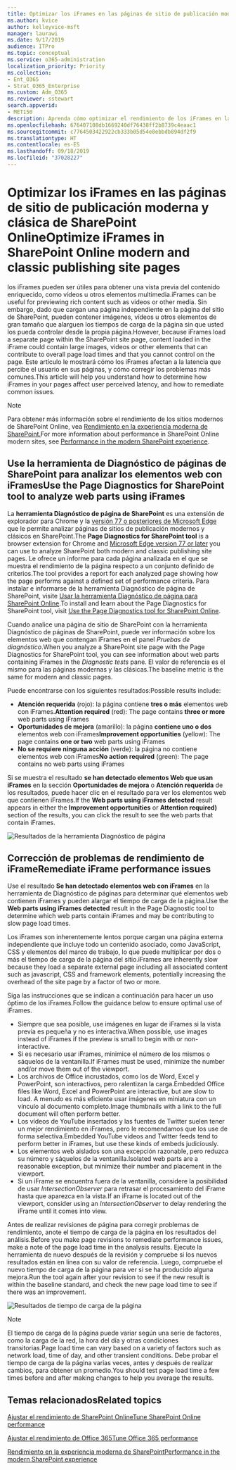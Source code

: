```yaml
---
title: Optimizar los iFrames en las páginas de sitio de publicación moderna y clásica de SharePoint Online
ms.author: kvice
author: kelleyvice-msft
manager: laurawi
ms.date: 9/17/2019
audience: ITPro
ms.topic: conceptual
ms.service: o365-administration
localization_priority: Priority
ms.collection:
- Ent_O365
- Strat_O365_Enterprise
ms.custom: Adm_O365
ms.reviewer: sstewart
search.appverid:
- MET150
description: Aprenda cómo optimizar el rendimiento de los iFrames en las páginas de sitio de publicación moderna y clásica de SharePoint Online
ms.openlocfilehash: 676407108db1669240df76438ff2b8739c4eaac1
ms.sourcegitcommit: c7764503422922cb333b05d54e8ebbdb894df2f9
ms.translationtype: HT
ms.contentlocale: es-ES
ms.lasthandoff: 09/18/2019
ms.locfileid: "37028227"
---
```

# <a name="optimize-iframes-in-sharepoint-online-modern-and-classic-publishing-site-pages"></a><span data-ttu-id="cac58-103">Optimizar los iFrames en las páginas de sitio de publicación moderna y clásica de SharePoint Online</span><span class="sxs-lookup"><span data-stu-id="cac58-103">Optimize iFrames in SharePoint Online modern and classic publishing site pages</span></span>

<span data-ttu-id="cac58-104">los iFrames pueden ser útiles para obtener una vista previa del contenido enriquecido, como vídeos u otros elementos multimedia.</span><span class="sxs-lookup"><span data-stu-id="cac58-104">iFrames can be useful for previewing rich content such as videos or other media.</span></span> <span data-ttu-id="cac58-105">Sin embargo, dado que cargan una página independiente en la página del sitio de SharePoint, pueden contener imágenes, vídeos u otros elementos de gran tamaño que alarguen los tiempos de carga de la página sin que usted los pueda controlar desde la propia página.</span><span class="sxs-lookup"><span data-stu-id="cac58-105">However, because iFrames load a separate page within the SharePoint site page, content loaded in the iFrame could contain large images, videos or other elements that can contribute to overall page load times and that you cannot control on the page.</span></span> <span data-ttu-id="cac58-106">Este artículo le mostrará cómo los iFrames afectan a la latencia que percibe el usuario en sus páginas, y cómo corregir los problemas más comunes.</span><span class="sxs-lookup"><span data-stu-id="cac58-106">This article will help you understand how to determine how iFrames in your pages affect user perceived latency, and how to remediate common issues.</span></span>

>[!NOTE]
><span data-ttu-id="cac58-107">Para obtener más información sobre el rendimiento de los sitios modernos de SharePoint Online, vea [Rendimiento en la experiencia moderna de SharePoint.](https://docs.microsoft.com/es-ES/sharepoint/modern-experience-performance)</span><span class="sxs-lookup"><span data-stu-id="cac58-107">For more information about performance in SharePoint Online modern sites, see [Performance in the modern SharePoint experience](https://docs.microsoft.com/es-ES/sharepoint/modern-experience-performance).</span></span>

## <a name="use-the-page-diagnostics-for-sharepoint-tool-to-analyze-web-parts-using-iframes"></a><span data-ttu-id="cac58-108">Use la herramienta de Diagnóstico de páginas de SharePoint para analizar los elementos web con iFrames</span><span class="sxs-lookup"><span data-stu-id="cac58-108">Use the Page Diagnostics for SharePoint tool to analyze web parts using iFrames</span></span>

<span data-ttu-id="cac58-109">La **herramienta Diagnóstico de página de SharePoint** es una extensión de explorador para Chrome y la [versión 77 o posteriores de Microsoft Edge](https://www.microsoftedgeinsider.com/en-us/download?form=MI13E8&OCID=MI13E8) que le permite analizar páginas de sitios de publicación modernos y clásicos en SharePoint.</span><span class="sxs-lookup"><span data-stu-id="cac58-109">The **Page Diagnostics for SharePoint tool** is a browser extension for Chrome and [Microsoft Edge version 77 or later](https://www.microsoftedgeinsider.com/en-us/download?form=MI13E8&OCID=MI13E8) you can use to analyze SharePoint both modern and classic publishing site pages.</span></span> <span data-ttu-id="cac58-110">Le ofrece un informe para cada página analizada en el que se muestra el rendimiento de la página respecto a un conjunto definido de criterios.</span><span class="sxs-lookup"><span data-stu-id="cac58-110">The tool provides a report for each analyzed page showing how the page performs against a defined set of performance criteria.</span></span> <span data-ttu-id="cac58-111">Para instalar e informarse de la herramienta Diagnóstico de página de SharePoint, visite [Usar la herramienta Diagnóstico de página para SharePoint Online](page-diagnostics-for-spo.md).</span><span class="sxs-lookup"><span data-stu-id="cac58-111">To install and learn about the Page Diagnostics for SharePoint tool, visit [Use the Page Diagnostics tool for SharePoint Online](page-diagnostics-for-spo.md).</span></span>

<span data-ttu-id="cac58-112">Cuando analice una página de sitio de SharePoint con la herramienta Diagnóstico de páginas de SharePoint, puede ver información sobre los elementos web que contengan iFrames en el panel _Pruebas de diagnóstico_.</span><span class="sxs-lookup"><span data-stu-id="cac58-112">When you analyze a SharePoint site page with the Page Diagnostics for SharePoint tool, you can see information about web parts containing iFrames in the _Diagnostic tests_ pane.</span></span> <span data-ttu-id="cac58-113">El valor de referencia es el mismo para las páginas modernas y las clásicas.</span><span class="sxs-lookup"><span data-stu-id="cac58-113">The baseline metric is the same for modern and classic pages.</span></span>

<span data-ttu-id="cac58-114">Puede encontrarse con los siguientes resultados:</span><span class="sxs-lookup"><span data-stu-id="cac58-114">Possible results include:</span></span>

- <span data-ttu-id="cac58-115">**Atención requerida** (rojo): la página contiene **tres o más** elementos web con iFrames.</span><span class="sxs-lookup"><span data-stu-id="cac58-115">**Attention required** (red): The page contains **three or more** web parts using iFrames</span></span>
- <span data-ttu-id="cac58-116">**Oportunidades de mejora** (amarillo): la página **contiene uno o dos** elementos web con iFrames</span><span class="sxs-lookup"><span data-stu-id="cac58-116">**Improvement opportunities** (yellow): The page contains **one or two** web parts using iFrames</span></span>
- <span data-ttu-id="cac58-117">**No se requiere ninguna acción** (verde): la página no contiene elementos web con iFrames</span><span class="sxs-lookup"><span data-stu-id="cac58-117">**No action required** (green): The page contains no web parts using iFrames</span></span>

<span data-ttu-id="cac58-118">Si se muestra el resultado **se han detectado elementos Web que usan iFrames** en la sección **Oportunidades de mejora** o **Atención requerida** de los resultados, puede hacer clic en el resultado para ver los elementos web que contienen iFrames.</span><span class="sxs-lookup"><span data-stu-id="cac58-118">If the **Web parts using iFrames detected** result appears in either the **Improvement opportunities** or **Attention required)** section of the results, you can click the result to see the web parts that contain iFrames.</span></span>

![Resultados de la herramienta Diagnóstico de página](media/modern-portal-optimization/pagediag-iframe-yellow.png)

## <a name="remediate-iframe-performance-issues"></a><span data-ttu-id="cac58-120">Corrección de problemas de rendimiento de iFrame</span><span class="sxs-lookup"><span data-stu-id="cac58-120">Remediate iFrame performance issues</span></span>

<span data-ttu-id="cac58-121">Use el resultado **Se han detectado elementos web con iFrames** en la herramienta de Diagnóstico de páginas para determinar qué elementos web contienen iFrames y pueden alargar el tiempo de carga de la página.</span><span class="sxs-lookup"><span data-stu-id="cac58-121">Use the **Web parts using iFrames detected** result in the Page Diagnostic tool to determine which web parts contain iFrames and may be contributing to slow page load times.</span></span>

<span data-ttu-id="cac58-122">Los iFrames son inherentemente lentos porque cargan una página externa independiente que incluye todo un contenido asociado, como JavaScript, CSS y elementos del marco de trabajo, lo que puede multiplicar por dos o más el tiempo de carga de la página del sitio.</span><span class="sxs-lookup"><span data-stu-id="cac58-122">iFrames are inherently slow because they load a separate external page including all associated content such as javascript, CSS and framework elements, potentially increasing the overhead of the site page by a factor of two or more.</span></span>

<span data-ttu-id="cac58-123">Siga las instrucciones que se indican a continuación para hacer un uso óptimo de los iFrames.</span><span class="sxs-lookup"><span data-stu-id="cac58-123">Follow the guidance below to ensure optimal use of iFrames.</span></span>

- <span data-ttu-id="cac58-124">Siempre que sea posible, use imágenes en lugar de iFrames si la vista previa es pequeña y no es interactiva.</span><span class="sxs-lookup"><span data-stu-id="cac58-124">When possible, use images instead of iFrames if the preview is small to begin with or non-interactive.</span></span>
- <span data-ttu-id="cac58-125">Si es necesario usar iFrames, minimice el número de los mismos o sáquelos de la ventanilla.</span><span class="sxs-lookup"><span data-stu-id="cac58-125">If iFrames must be used, minimize the number and/or move them out of the viewport.</span></span>
- <span data-ttu-id="cac58-126">Los archivos de Office incrustados, como los de Word, Excel y PowerPoint, son interactivos, pero ralentizan la carga.</span><span class="sxs-lookup"><span data-stu-id="cac58-126">Embedded Office files like Word, Excel and PowerPoint are interactive, but are slow to load.</span></span> <span data-ttu-id="cac58-127">A menudo es más eficiente usar imágenes en miniatura con un vínculo al documento completo.</span><span class="sxs-lookup"><span data-stu-id="cac58-127">Image thumbnails with a link to the full document will often perform better.</span></span>
- <span data-ttu-id="cac58-128">Los vídeos de YouTube insertados y las fuentes de Twitter suelen tener un mejor rendimiento en iFrames, pero le recomendamos que los use de forma selectiva.</span><span class="sxs-lookup"><span data-stu-id="cac58-128">Embedded YouTube videos and Twitter feeds tend to perform better in iFrames, but use these kinds of embeds judiciously.</span></span>
- <span data-ttu-id="cac58-129">Los elementos web aislados son una excepción razonable, pero reduzca su número y sáquelos de la ventanilla.</span><span class="sxs-lookup"><span data-stu-id="cac58-129">Isolated web parts are a reasonable exception, but minimize their number and placement in the viewport.</span></span>
- <span data-ttu-id="cac58-130">Si un iFrame se encuentra fuera de la ventanilla, considere la posibilidad de usar _IntersectionObserver_ para retrasar el procesamiento del iFrame hasta que aparezca en la vista.</span><span class="sxs-lookup"><span data-stu-id="cac58-130">If an iFrame is located out of the viewport, consider using an _IntersectionObserver_ to delay rendering the iFrame until it comes into view.</span></span>

<span data-ttu-id="cac58-131">Antes de realizar revisiones de página para corregir problemas de rendimiento, anote el tiempo de carga de la página en los resultados del análisis.</span><span class="sxs-lookup"><span data-stu-id="cac58-131">Before you make page revisions to remediate performance issues, make a note of the page load time in the analysis results.</span></span> <span data-ttu-id="cac58-132">Ejecute la herramienta de nuevo después de la revisión y compruebe si los nuevos resultados están en línea con su valor de referencia. Luego, compruebe el nuevo tiempo de carga de la página para ver si se ha producido alguna mejora.</span><span class="sxs-lookup"><span data-stu-id="cac58-132">Run the tool again after your revision to see if the new result is within the baseline standard, and check the new page load time to see if there was an improvement.</span></span>

![Resultados de tiempo de carga de la página](media/modern-portal-optimization/pagediag-page-load-time.png)

>[!NOTE]
><span data-ttu-id="cac58-134">El tiempo de carga de la página puede variar según una serie de factores, como la carga de la red, la hora del día y otras condiciones transitorias.</span><span class="sxs-lookup"><span data-stu-id="cac58-134">Page load time can vary based on a variety of factors such as network load, time of day, and other transient conditions.</span></span> <span data-ttu-id="cac58-135">Debe probar el tiempo de carga de la página varias veces, antes y después de realizar cambios, para obtener un promedio.</span><span class="sxs-lookup"><span data-stu-id="cac58-135">You should test page load time a few times before and after making changes to help you average the results.</span></span>

## <a name="related-topics"></a><span data-ttu-id="cac58-136">Temas relacionados</span><span class="sxs-lookup"><span data-stu-id="cac58-136">Related topics</span></span>

[<span data-ttu-id="cac58-137">Ajustar el rendimiento de SharePoint Online</span><span class="sxs-lookup"><span data-stu-id="cac58-137">Tune SharePoint Online performance</span></span>](tune-sharepoint-online-performance.md)

[<span data-ttu-id="cac58-138">Ajustar el rendimiento de Office 365</span><span class="sxs-lookup"><span data-stu-id="cac58-138">Tune Office 365 performance</span></span>](tune-office-365-performance.md)

[<span data-ttu-id="cac58-139">Rendimiento en la experiencia moderna de SharePoint</span><span class="sxs-lookup"><span data-stu-id="cac58-139">Performance in the modern SharePoint experience</span></span>](https://docs.microsoft.com/es-ES/sharepoint/modern-experience-performance.md)
